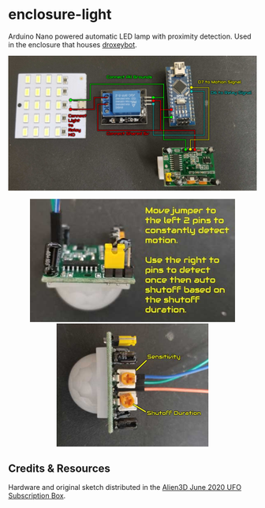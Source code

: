 # enclosure-light

Arduino Nano powered automatic LED lamp with proximity detection. Used in the enclosure that houses [droxeybot](https://droxey.com/droxeybot).

<p align="center"><img src="Wiring.jpg" width="725px"></p>

<p align="center"><img src="motion-sensor-jumper.jpg" height="250px"><img src="motion-sensor-pot.jpg" height="250px"></p>

## Credits & Resources

Hardware and original sketch distributed in the [Alien3D June 2020 UFO Subscription Box](https://www.alien3d.us/june-2020-ufo-contents/).
